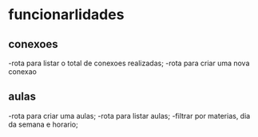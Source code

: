 # funcionarlidades


## conexoes

-rota para listar o total de conexoes realizadas;
-rota para criar uma nova conexao


## aulas

-rota para criar uma aulas;
-rota para listar aulas;
    -filtrar por materias, dia da semana e horario;
